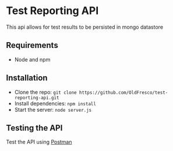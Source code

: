 # Test Reporting API

This api allows for test results to be persisted in mongo datastore

## Requirements

- Node and npm

## Installation

- Clone the repo: `git clone https://github.com/OldFresco/test-reporting-api.git`
- Install dependencies: `npm install`
- Start the server: `node server.js`

## Testing the API

Test the API using [Postman](https://www.getpostman.com/collections/ea52d767db0c9273a81f)
